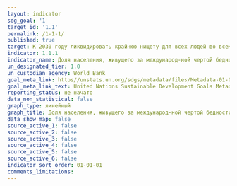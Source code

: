 ```yaml
---
layout: indicator
sdg_goal: '1'
target_id: '1.1'
permalink: /1-1-1/
published: true
target: К 2030 году ликвидировать крайнюю нищету для всех людей во всем мире (в настоящее время крайняя нищета определяется как проживание на сумму менее чем 1,25 долл. США в день)
indicator: 1.1.1
indicator_name: Доля населения, живущего за международ-ной чертой бедности, в разбивке по полу, возрасту, статусу занятости и месту проживания (город-ское/сельское)
un_designated_tier: 1.0
un_custodian_agency: World Bank
goal_meta_link: https//unstats.un.org/sdgs/metadata/files/Metadata-01-01-01a.pdf
goal_meta_link_text: United Nations Sustainable Development Goals Metadata (pdf 894kB)
reporting_status: не начато
data_non_statistical: false
graph_type: линейный
graph_title: Доля населения, живущего за международ-ной чертой бедности, в разбивке по полу, возрасту, статусу занятости и месту проживания (город-ское/сельское)
data_show_map: false
source_active_1: false
source_active_2: false
source_active_3: false
source_active_4: false
source_active_5: false
source_active_6: false
indicator_sort_order: 01-01-01
comments_limitations: 
---
```

